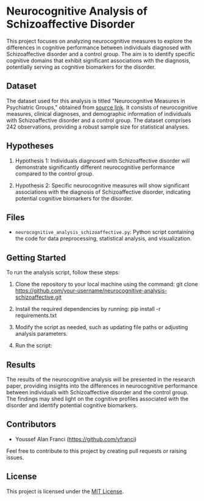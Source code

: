# Neurocognitive Analysis of Schizoaffective Disorder

This project focuses on analyzing neurocognitive measures to explore the differences in cognitive performance between individuals diagnosed with Schizoaffective disorder and a control group. The aim is to identify specific cognitive domains that exhibit significant associations with the diagnosis, potentially serving as cognitive biomarkers for the disorder.

## Dataset

The dataset used for this analysis is titled "Neurocognitive Measures in Psychiatric Groups," obtained from [source link](https://vincentarelbundock.github.io/Rdatasets/datasets.html). It consists of neurocognitive measures, clinical diagnoses, and demographic information of individuals with Schizoaffective disorder and a control group. The dataset comprises 242 observations, providing a robust sample size for statistical analyses.

## Hypotheses

1. Hypothesis 1: Individuals diagnosed with Schizoaffective disorder will demonstrate significantly different neurocognitive performance compared to the control group.

2. Hypothesis 2: Specific neurocognitive measures will show significant associations with the diagnosis of Schizoaffective disorder, indicating potential cognitive biomarkers for the disorder.

## Files

- `neurocognitive_analysis_schizoaffective.py`: Python script containing the code for data preprocessing, statistical analysis, and visualization.

## Getting Started

To run the analysis script, follow these steps:

1. Clone the repository to your local machine using the command:
git clone https://github.com/your-username/neurocognitive-analysis-schizoaffective.git


2. Install the required dependencies by running:
pip install -r requirements.txt

3. Modify the script as needed, such as updating file paths or adjusting analysis parameters.

4. Run the script:

## Results

The results of the neurocognitive analysis will be presented in the research paper, providing insights into the differences in neurocognitive performance between individuals with Schizoaffective disorder and the control group. The findings may shed light on the cognitive profiles associated with the disorder and identify potential cognitive biomarkers.

## Contributors

- Youssef Alan Franci (https://github.com/yfranci)

Feel free to contribute to this project by creating pull requests or raising issues.

## License

This project is licensed under the [MIT License](LICENSE).
